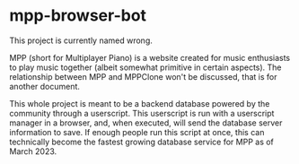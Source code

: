 # mpp-browser-bot

This project is currently named wrong.

MPP (short for Multiplayer Piano) is a website created for music enthusiasts to play music together (albeit somewhat primitive in certain aspects). The relationship between MPP and MPPClone won't be discussed, that is for another document.

This whole project is meant to be a backend database powered by the community through a userscript. This userscript is run with a userscript manager in a browser, and, when executed, will send the database server information to save. If enough people run this script at once, this can technically become the fastest growing database service for MPP as of March 2023.
